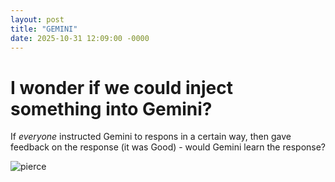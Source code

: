 ```yaml
---
layout: post
title: "GEMINI"
date: 2025-10-31 12:09:00 -0000
---
```


# I wonder if we could inject something into Gemini?

If _everyone_ instructed Gemini to respons in a certain way, then gave feedback on the response (it was Good) - would Gemini learn the response?

![pierce](https://github.com/user-attachments/assets/c1c51968-9e8c-4965-8fe5-ec43e996e5dd)
